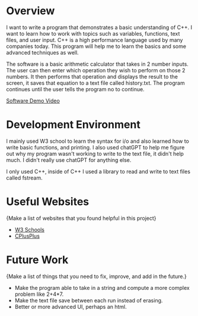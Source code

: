 # Overview

I want to write a program that demonstrates a basic understanding of C++. I want to learn how to work with topics such as variables, functions, text files, and user input. C++ is a high performance language used by many companies today. This program will help me to learn the basics and some advanced techniques as well.

The software is a basic arithmetic calculator that takes in 2 number inputs. The user can then enter which operation they wish to perform on those 2 numbers. It then performs that operation and displays the result to the screen, it saves that equation to a text file called history.txt. The program continues until the user tells the program no to continue.

[Software Demo Video](http://youtube.link.goes.here)

# Development Environment

I mainly used W3 school to learn the syntax for i/o and also learned how to write basic functions, and printing. I also used chatGPT to help me figure out why my program wasn't working to write to the text file, it didn't help much. I didn't really use chatGPT for anything else.

I only used C++, inside of C++ I used a library to read and write to text files called fstream.

# Useful Websites

{Make a list of websites that you found helpful in this project}

- [W3 Schools](https://www.w3schools.com/cpp/)
- [CPlusPlus](https://cplusplus.com/doc/tutorial/)

# Future Work

{Make a list of things that you need to fix, improve, and add in the future.}

- Make the program able to take in a string and compute a more complex problem like 2+4*7.
- Make the text file save between each run instead of erasing.
- Better or more advanced UI, perhaps an html.